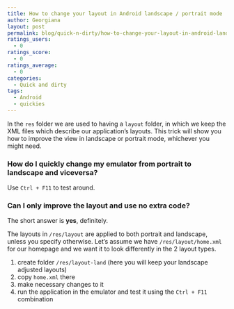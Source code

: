 ```yaml
---
title: How to change your layout in Android landscape / portrait mode
author: Georgiana
layout: post
permalink: blog/quick-n-dirty/how-to-change-your-layout-in-android-landscape-portrait-mode/
ratings_users:
  - 0
ratings_score:
  - 0
ratings_average:
  - 0
categories:
  - Quick and dirty
tags:
  - Android
  - quickies
---
```

In the `res` folder we are used to having a `layout` folder, in which we keep the XML files which describe our application&#8217;s layouts. This trick will show you how to improve the view in landscape or portrait mode, whichever you might need.

### How do I quickly change my emulator from portrait to landscape and viceversa?

Use `Ctrl + F11` to test around.

### Can I only improve the layout and use no extra code?

The short answer is **yes**, definitely.

The layouts in `/res/layout` are applied to both portrait and landscape, unless you specify otherwise. Let&#8217;s assume we have `/res/layout/home.xml` for our homepage and we want it to look differently in the 2 layout types.

  1. create folder `/res/layout-land` (here you will keep your landscape adjusted layouts)
  2. copy `home.xml` there
  3. make necessary changes to it
  4. run the application in the emulator and test it using the `Ctrl + F11` combination
